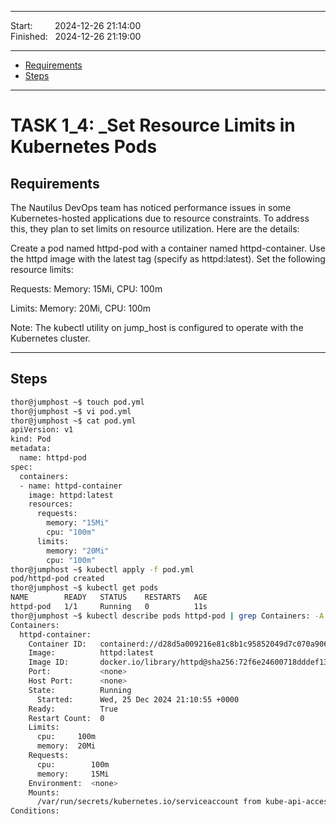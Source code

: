 ------------------------------

Start: &nbsp;&nbsp;&nbsp;&nbsp;&nbsp;&nbsp;&nbsp;&nbsp;2024-12-26 21:14:00  
Finished: &nbsp;&nbsp;2024-12-26 21:19:00  

------------------------------

- [Requirements](#requirements)
- [Steps](#steps)

------------------------------

# TASK 1_4: _Set Resource Limits in Kubernetes Pods

## Requirements

The Nautilus DevOps team has noticed performance issues in some Kubernetes-hosted applications due to resource constraints.
To address this, they plan to set limits on resource utilization. Here are the details:

Create a pod named httpd-pod with a container named httpd-container. 
Use the httpd image with the latest tag (specify as httpd:latest). 
Set the following resource limits:

Requests: Memory: 15Mi, CPU: 100m

Limits: Memory: 20Mi, CPU: 100m

Note: The kubectl utility on jump_host is configured to operate with the Kubernetes cluster.

------------------------------

## Steps

```bash
thor@jumphost ~$ touch pod.yml
thor@jumphost ~$ vi pod.yml 
thor@jumphost ~$ cat pod.yml 
apiVersion: v1
kind: Pod
metadata:
  name: httpd-pod
spec:
  containers:
  - name: httpd-container
    image: httpd:latest
    resources:
      requests:
        memory: "15Mi"
        cpu: "100m"
      limits:
        memory: "20Mi"
        cpu: "100m"
thor@jumphost ~$ kubectl apply -f pod.yml
pod/httpd-pod created
thor@jumphost ~$ kubectl get pods
NAME        READY   STATUS    RESTARTS   AGE
httpd-pod   1/1     Running   0          11s
thor@jumphost ~$ kubectl describe pods httpd-pod | grep Containers: -A 20
Containers:
  httpd-container:
    Container ID:   containerd://d28d5a009216e81c8b1c95852049d7c070a9063c068758fc8170f0035faa9e2d
    Image:          httpd:latest
    Image ID:       docker.io/library/httpd@sha256:72f6e24600718dddef131de7cb5b31496b05c5af41e9db8707df371859a350bb
    Port:           <none>
    Host Port:      <none>
    State:          Running
      Started:      Wed, 25 Dec 2024 21:10:55 +0000
    Ready:          True
    Restart Count:  0
    Limits:
      cpu:     100m
      memory:  20Mi
    Requests:
      cpu:        100m
      memory:     15Mi
    Environment:  <none>
    Mounts:
      /var/run/secrets/kubernetes.io/serviceaccount from kube-api-access-zw6t2 (ro)
Conditions:
```
